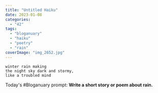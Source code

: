 ```yaml
---
title: "Untitled Haiku"
date: 2023-01-08
categories: 
  - "42"
tags: 
  - "bloganuary"
  - "haiku"
  - "poetry"
  - "rain"
coverImage: "img_2652.jpg"
---
```


```
winter rain making
the night sky dark and stormy,
like a troubled mind

```

Today's #Bloganuary prompt: **Write a short story or poem about rain.**
